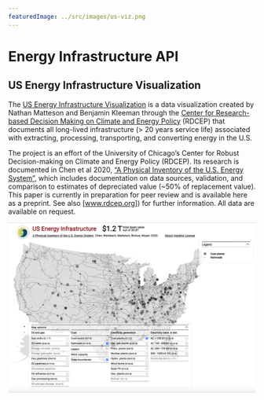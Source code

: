 ```yaml
---
featuredImage: ../src/images/us-viz.png
---
```


# Energy Infrastructure API

## US Energy Infrastructure Visualization

The [US Energy Infrastructure Visualization](http://us.infrastructure.rdcep.org/) is a data visualization created by Nathan Matteson and Benjamin Kleeman through the [Center for Research-based Decision Making on Climate and Energy Policy]() (RDCEP) that documents all long-lived infrastructure (> 20 years service life) associated with extracting, processing, transporting, and converting energy in the U.S.

The project is an effort of the University of Chicago’s Center for Robust Decision-making on Climate and Energy Policy (RDCEP). Its research is documented in Chen et al 2020, [“A Physical Inventory of the U.S. Energy System”](), which includes documentation on data sources, validation, and comparison to estimates of depreciated value (~50% of replacement value). This paper is currently in preparation for peer review and is available here as a preprint. See also [www.rdcep.org]) for further information. All data are available on request. 

![US Energy Infrastructure Visualization](../../../../src/images/us-viz.png "US Energy Infrastructure Visualization")